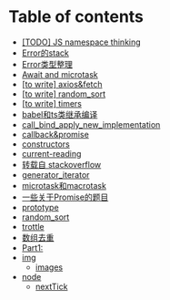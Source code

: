 # Table of contents

* [\[TODO\] JS namespace thinking](README.md)
* [Error的stack](Error的stack.md)
* [Error类型整理](Error类型整理.md)
* [Await and microtask](<\[to write] await.md>)
* [\[to write\] axios\&fetch](<\[to write] axios\&fetch.md>)
* [\[to write\] random\_sort](<\[to write] random\_sort.md>)
* [\[to write\] timers](<\[to write] timers.md>)
* [babel和ts类继承编译](babel和ts类继承编译.md)
* [call\_bind\_apply\_new\_implementation](call\_bind\_apply\_new\_implementation.md)
* [callback\&promise](callback\&promise.md)
* [constructors](constructors.md)
* [current-reading](current-reading.md)
* [转载自 stackoverflow](funtion的callable和constructorable.md)
* [generator\_iterator](generator\_iterator.md)
* [microtask和macrotask](microtask和macrotask.md)
* [一些关于Promise的题目](promise.testcode.md)
* [prototype](prototype.md)
* [random\_sort](random\_sort.md)
* [trottle](trottle.md)
* [数组去重](数组去重.md)
* [Part1:](类型检测.md)
* [img](img/README.md)
  * [images](img/images.md)
* [node](node/README.md)
  * [nextTick](node/nextTick.md)

